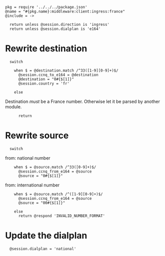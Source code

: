     pkg = require '../../../package.json'
    @name = "#{pkg.name}:middleware:client:ingress:france"
    @include = ->

      return unless @session.direction is 'ingress'
      return unless @session.dialplan is 'e164'

Rewrite destination
===================

      switch

        when $ = @destination.match /^33([1-9][0-9]+)$/
          @session.ccnq_to_e164 = @destination
          @destination = "0#{$[1]}"
          @session.country = 'fr'

        else

Destination _must_ be a France number.
Otherwise let it be parsed by another module.

          return

Rewrite source
==============

      switch

from: national number

        when $ = @source.match /^33([0-9]+)$/
          @session.ccnq_from_e164 = @source
          @source = "0#{$[1]}"

from: international number

        when $ = @source.match /^([1-9][0-9]+)$/
          @session.ccnq_from_e164 = @source
          @source = "00#{$[1]}"

        else
          return @respond 'INVALID_NUMBER_FORMAT'

Update the dialplan
===================

      @session.dialplan = 'national'
